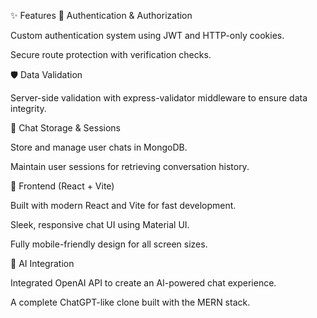 ✨ Features
🔐 Authentication & Authorization

Custom authentication system using JWT and HTTP-only cookies.

Secure route protection with verification checks.

🛡 Data Validation

Server-side validation with express-validator middleware to ensure data integrity.

💬 Chat Storage & Sessions

Store and manage user chats in MongoDB.

Maintain user sessions for retrieving conversation history.

🎨 Frontend (React + Vite)

Built with modern React and Vite for fast development.

Sleek, responsive chat UI using Material UI.

Fully mobile-friendly design for all screen sizes.

🤖 AI Integration

Integrated OpenAI API to create an AI-powered chat experience.

A complete ChatGPT-like clone built with the MERN stack.
